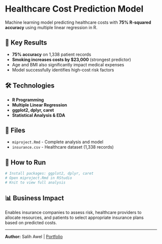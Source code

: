 # Healthcare Cost Prediction Model

Machine learning model predicting healthcare costs with **75% R-squared accuracy** using multiple linear regression in R.

## 🎯 Key Results
- **75% accuracy** on 1,338 patient records
- **Smoking increases costs by $23,000** (strongest predictor)
- Age and BMI also significantly impact medical expenses
- Model successfully identifies high-cost risk factors

## 🛠️ Technologies
- **R Programming**
- **Multiple Linear Regression** 
- **ggplot2, dplyr, caret**
- **Statistical Analysis & EDA**

## 📁 Files
- `miproject.Rmd` - Complete analysis and model
- `insurance.csv` - Healthcare dataset (1,338 records)

## 🚀 How to Run
```r
# Install packages: ggplot2, dplyr, caret
# Open miproject.Rmd in RStudio
# Knit to view full analysis
```
## 📊 Business Impact
Enables insurance companies to assess risk, healthcare providers to allocate resources, and patients to select appropriate insurance plans based on predicted costs.

---

**Author:** Salih Awel | [Portfolio](https://github.com/swaly1404/Data-Science-Portfolio)

